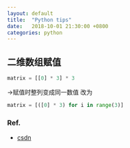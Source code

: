 ```yaml
---
layout: default
title:  "Python tips"
date:   2018-10-01 21:30:00 +0800
categories: python
---
```


## 二维数组赋值
```python
matrix = [[0] * 3] * 3
```
→赋值时整列变成同一数值
改为
```python
matrix = [([0] * 3) for i in range(3)]
```

### Ref.
- [csdn](https://blog.csdn.net/shidamowang/article/details/80091372)